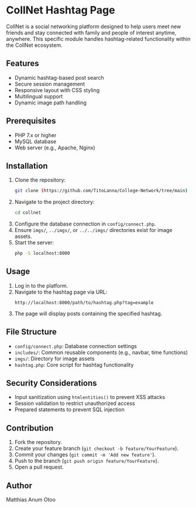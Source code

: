# CollNet Hashtag Page

CollNet is a social networking platform designed to help users meet new friends and stay connected with family and people of interest anytime, anywhere. This specific module handles hashtag-related functionality within the CollNet ecosystem.

## Features
- Dynamic hashtag-based post search
- Secure session management
- Responsive layout with CSS styling
- Multilingual support
- Dynamic image path handling

## Prerequisites
- PHP 7.x or higher
- MySQL database
- Web server (e.g., Apache, Nginx)

## Installation
1. Clone the repository:
   ```bash
   git clone (https://github.com/TitoLanna/College-Network/tree/main)
   ```
2. Navigate to the project directory:
   ```bash
   cd collnet
   ```
3. Configure the database connection in `config/connect.php`.
4. Ensure `imgs/`, `../imgs/`, or `../../imgs/` directories exist for image assets.
5. Start the server:
   ```bash
   php -S localhost:8000
   ```

## Usage
1. Log in to the platform.
2. Navigate to the hashtag page via URL:
   ```
   http://localhost:8000/path/to/hashtag.php?tag=example
   ```
3. The page will display posts containing the specified hashtag.

## File Structure
- `config/connect.php`: Database connection settings
- `includes/`: Common reusable components (e.g., navbar, time functions)
- `imgs/`: Directory for image assets
- `hashtag.php`: Core script for hashtag functionality

## Security Considerations
- Input sanitization using `htmlentities()` to prevent XSS attacks
- Session validation to restrict unauthorized access
- Prepared statements to prevent SQL injection

## Contribution
1. Fork the repository.
2. Create your feature branch (`git checkout -b feature/YourFeature`).
3. Commit your changes (`git commit -m 'Add new feature'`).
4. Push to the branch (`git push origin feature/YourFeature`).
5. Open a pull request.



## Author
Matthias Anum Otoo

